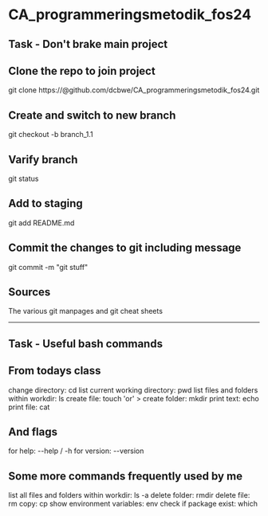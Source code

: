 # CA_programmeringsmetodik_fos24


## Task - Don't brake main project

## Clone the repo to join project
git clone https://<token>@github.com/dcbwe/CA_programmeringsmetodik_fos24.git

## Create and switch to new branch
git checkout -b branch_1.1

## Varify branch
git status

## Add to staging
git add README.md

## Commit the changes to git including message
git commit -m "git stuff"

## Sources
The various git manpages and git cheat sheets


---------------------------

## Task - Useful bash commands

## From todays class
change directory: cd
list current working directory: pwd
list files and folders within workdir: ls
create file: touch 'or' >
create folder: mkdir
print text: echo
print file: cat

## And flags
for help: --help / -h
for version: --version

## Some more commands frequently used by me
list all files and folders within workdir: ls -a
delete folder: rmdir
delete file: rm
copy: cp
show environment variables: env
check if package exist: which


